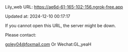 Lily_web URL: https://ae6d-61-165-102-156.ngrok-free.app

Updated at: 2024-12-10 00:17:17

If you cannot open this URL, the server might be down.

Please contact: 

goley04@foxmail.com Or Wechat:GL_yeaH